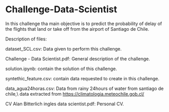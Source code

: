 # Challenge-Data-Scientist
In this challenge tha main objective is to predict the probability of delay of the flights that land or take off from the airport of Santiago de Chile.

Description of files:

dataset_SCL.csv: Data given to perform this challenge.

Challenge - Data Scientist.pdf: General description of the challenge.

solution.ipynb: contain the solution of this challenge.

syntethic_feature.csv: contain data requested to create in this challenge.

data_agua24horas.csv: Data from rainy 24hours of water from santiago de chile,\ data extracted from https://climatologia.meteochile.gob.cl/

CV Alan Bitterlich ingles data scientist.pdf: Personal CV.
